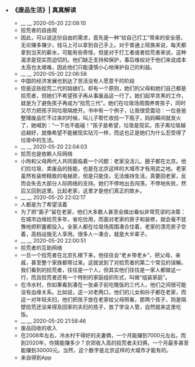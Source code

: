 - ### 《废品生活》| 真真解读
    - __ __ 2020-05-20 22:09:10
    - 拾荒者的自由观
    - 因此，可以说这份自由的需求，首先是一种“给自己打工”带来的安全感，无论赚多赚少，钱马上可以拿到自己手上。对于普通上班族来说，每天都拿到当天的薪水，可能有些奇怪，但是对于打工者或者拾荒者来说，这种渴求是现实而迫切的。他们缺乏支持和保护，事后维权对于他们来说成本太高也太艰难，因此他们只能谨慎小心地保护自己的利益。
    - __ __ 2020-05-20 22:06:58
    - 中国的经济发展也到达了苦活没有人愿意干的阶段
    - 但是这些拾荒二代的姑娘们，却有一个原则，她们的父母和她们自己都是拾荒者，但她们不希望孩子再从事废品这一行了。她们起早贪黑的工作，就是为了避免孩子再成为“拾荒三代”。她们在垃圾场周围养育孩子，同时又尽力把孩子同垃圾隔绝开。书中有一个例子，让我很受震动：一位爸爸整理废品忙不过来的时候，叫儿子帮忙收拾一下瓶子，妈妈瞬间就发火了，她喊到：“一下也不能碰！”孩子是希望，垃圾是现实。孩子离垃圾越远越好，就像希望不能被现实玷污一样，而这也正是她们为什么忍受得了垃圾中的生活。
    - __ __ 2020-05-20 22:04:03
    - 拾荒也是依赖人际网络
    - 小玲和父母两代人共同面临着一个问题：老家没活儿，圈子都在北京。他们捡垃圾、卖废品的技能，也是在北京这样的大城市才有用武之地。老家虽然有装修精致的电梯房，但是只能住，无法维持生活，真要回老家，反而会失去大部分人际网络的支持。她们不停地出去闯荡，不停地失败，然后又回到这里。比起老家，这里才是他们真正的故乡。
    - __ __ 2020-05-20 22:02:17
    - 人都是为了希望活着
    - 为了把“面子”留在老家，他们大多数人甚至会做出看似非常荒谬的决策：在城市边缘拾荒多年，省吃俭用，而面对老家的房子和装修，就会毫不犹豫地把积蓄都投入。全家人都在垃圾场周围凑合住着，老家的漂亮房子空着，高档设施无人享用。很多人一凑合，就是大半辈子。
    - __ __ 2020-05-20 22:00:51
    - 拾荒者的互助网络
    - 一旦一个拾荒者在北京扎根下来，他往往会“老乡带老乡”，把父母，亲戚，甚至整个家族都带过来。这就说到了对拾荒者的第二个常见的误解。我们看到的拾荒者，往往是一个人，但其实他们往往是一家人都做这一行，而且拾荒者还有一个特别的家庭组织形式，叫做“组装家庭”。
    - 在冷水村，你如果看到凑在一张桌子前吃晚饭的三代人，他们之间很可能没有血缘关系。比如说，这一对老两口，他们的儿女和孙子都在老家，而这一对年轻夫妇，他们把孩子放在老家给父母照看，那两个孩子，则是隔壁拾荒还没来得及回家的夫妇的孩子，放了学没人管，自然就来这里吃饭。
    - __ __ 2020-05-20 21:58:46
    - 废品回收的收入
    - 在2008年左右，冷水村干得好的夫妻俩，一个月能赚到7000元左右。而到2020年，你猜能赚多少？京郊收入高的拾荒者夫妇俩，一个月最多甚至能赚到30000元。当然，这个数字是北京这样的大城市才能有的。
    - 来自得到App
